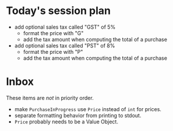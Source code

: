 # Today's session plan

- add optional sales tax called "GST" of 5%
    - format the price with "G"
    - add the tax amount when computing the total of a purchase
- add optional sales tax called "PST" of 8%
    - format the price with "P"
    - add the tax amount when computing the total of a purchase

# Inbox

These items are _not_ in priority order.

- make `PurchaseInProgress` use `Price` instead of `int` for prices.
- separate formatting behavior from printing to stdout.
- `Price` probably needs to be a Value Object.
